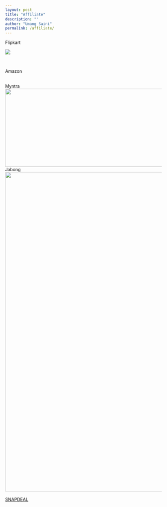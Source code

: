 ```yaml
---
layout: post
title: "Affiliate"
description: ""
author: "Umang Saini"
permalink: /affiliate/
---
```


Flipkart <br />

<a href="http://www.flipkart.com/apple-iphone-5/p/itmdkmjpp5juv9ha?pid=MOBDKMJE4FTQHRZU&amp;affid=poloolopgm"><img src="http://img8a.flixcart.com/www/prod/images/buy_btn_1-161e3e31.png" /></a> 

<div data-WRID="WRID-152170978840140052" data-widgetType="staticBanner" data-responsive="yes" data-class="affiliateAdsByFlipkart" height="250" width="300"></div><script async src="//affiliate.flipkart.com/affiliate/widgets/FKAffiliateWidgets.js"></script>

<div data-WRID="WRID-152170997395329575" data-widgetType="productBanner"  data-class="affiliateAdsByFlipkart" height="240px" width="120px"></div><script async src="//affiliate.flipkart.com/affiliate/widgets/FKAffiliateWidgets.js"></script>

<br />


Amazon <br />
<script type="text/javascript" language="javascript"> var aax_size='728x90'; var aax_pubname = 'existexist-21'; var aax_src='302'; </script><script type="text/javascript" language="javascript" src="http://c.amazon-adsystem.com/aax2/assoc.js"></script>


<br />
Myntra <br />
<a href="http://clk.omgt5.com/?AID=533562&PID=9640&CRID=80820&WID=48729"><img src="http://track.in.omgpm.com/i/?CRID=80820&AID=533562&PID=9640&WID=48729" border="0" width="970" height="250"></a>

<br />
Jabong<br />
<a href="http://clk.omgt5.com/?AID=533562&PID=9170&CRID=157302&WID=48729"><img src="http://track.in.omgpm.com/i/?CRID=157302&AID=533562&PID=9170&WID=48729" border="0" width="768" height="1024"></a>


<br />
<br />
<a href="http://www.snapdeal.com/?utm_source=aff_prog&amp;utm_campaign=afts&amp;offer_id=16&amp;aff_id=8287">SNAPDEAL</a>
<br />
<br />
